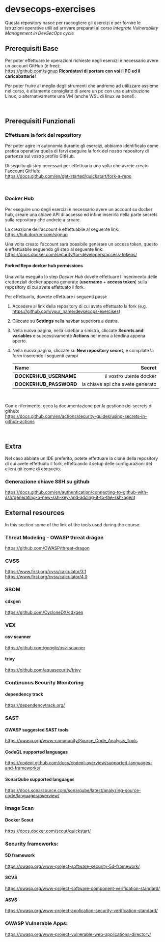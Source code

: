 # devsecops-exercises

Questa repository nasce per raccogliere gli esercizi e per fornire le istruzioni operative utili ad arrivare preparati al corso *Integrate Vulnerability Management in DevSecOps cycle* 

## Prerequisiti Base 
Per poter effettuare le operazioni richieste negli esercizi è necessario avere un account GitHub (è free):  
https://github.com/signup
**Ricordatevi di portare con voi il PC ed il caricabatterie!**

Per poter fruire al meglio degli strumenti che andremo ad utilizzare assieme nel corso, è altamente consigliato di avere un pc con una distrubuzione Linux, o alternativamente una VM (anche WSL di linux va bene!).

<br/>

## Prerequisiti Funzionali

### Effettuare la fork del repository

Per poter agire in autonomia durante gli esercizi, abbiamo identificato come pratica operativa quella di farvi eseguire la fork del nostro repository di partenza sul vostro profilo GitHub.  

Di seguito gli step necessari per effettuarla una volta che avrete creato l'account GitHub:  
https://docs.github.com/en/get-started/quickstart/fork-a-repo

<br/>

### Docker Hub

Per eseguire uno degli esercizi è necessario avere un account su docker hub, creare una chiave API di accesso ed infine inserirla nella parte secrets sulla repository che andrete a creare.  

La creazione dell'account è effettuabile al seguente link:  
https://hub.docker.com/signup


Una volta creato l'account sarà possibile generare un access token, questo è effettuabile seguendo gli step al seguente link:  
https://docs.docker.com/security/for-developers/access-tokens/


#### Forked Repo docker hub permissions

Una volta eseguito lo step *Docker Hub* dovete effettuare l'inserimento delle credenziali docker appena generate (**username** + **access token**) sulla repository di cui avete effettuato il fork.

Per effettuarlo, dovrete effettuare i seguenti passi:
1. Accedere al link della repository di cui avete effettuato la fork (e.g. https://github.com/your_name/devsecops-exercises)
2. Cliccate su **Settings** nella navbar superiore a destra.
3. Nella nuova pagina, nella sidebar a sinistra, cliccate **Secrets and variables** e successivamente **Actions** nel menu a tendina appena aperto.
4. Nella nuova pagina, cliccate su **New repository secret**, e compilate la form inserendo i seguenti campi


    | Name | Secret |
    | :---|---:|
    | **DOCKERHUB_USERNAME** | il vostro utente docker |
    | **DOCKERHUB_PASSWORD**   | la chiave api che avete generato |

<br/>

Come riferimento, ecco la documentazione per la gestione dei secrets di github:  
https://docs.github.com/en/actions/security-guides/using-secrets-in-github-actions

<br/>

## Extra

Nel caso abbiate un IDE preferito, potete effettuare la clone della repository di cui avete effettuato il fork, effettuando il setup delle configurazioni del client git come di consueto.

### Generazione chiave SSH su github
https://docs.github.com/en/authentication/connecting-to-github-with-ssh/generating-a-new-ssh-key-and-adding-it-to-the-ssh-agent



## External resources
In this section some of the link of the tools used during the course.

### Threat Modeling - OWASP threat dragon
https://github.com/OWASP/threat-dragon

### CVSS
https://www.first.org/cvss/calculator/3.1
https://www.first.org/cvss/calculator/4.0

### SBOM
#### cdxgen
https://github.com/CycloneDX/cdxgen

### VEX
#### osv scanner
https://github.com/google/osv-scanner
#### trivy
https://github.com/aquasecurity/trivy

### Continuous Security Monitoring
#### dependency track
https://dependencytrack.org/

### SAST
#### OWASP suggested SAST tools
https://owasp.org/www-community/Source_Code_Analysis_Tools

#### CodeQL supported languages
https://codeql.github.com/docs/codeql-overview/supported-languages-and-frameworks/

#### SonarQube supported languages
https://docs.sonarsource.com/sonarqube/latest/analyzing-source-code/languages/overview/

### Image Scan
#### Docker Scout
https://docs.docker.com/scout/quickstart/

### Security frameworks:

#### 5D framework
https://owasp.org/www-project-software-security-5d-framework/

#### SCVS
https://owasp.org/www-project-software-component-verification-standard/
#### ASVS
https://owasp.org/www-project-application-security-verification-standard/

### OWASP Vulnerable Apps:
https://owasp.org/www-project-vulnerable-web-applications-directory/